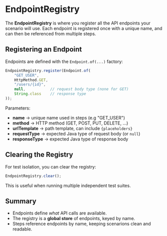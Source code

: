 # EndpointRegistry

The **EndpointRegistry** is where you register all the API endpoints your scenario will use.
Each endpoint is registered once with a unique name, and can then be referenced from multiple steps.

## Registering an Endpoint

Endpoints are defined with the `Endpoint.of(...)` factory:

```javascript
EndpointRegistry.register(Endpoint.of(
    "GET_USER",
    HttpMethod.GET,
    "/users/{id}",
    null,           // request body type (none for GET)
    String.class    // response type
));
```

Parameters:

- **name** → unique name used in steps (e.g "GET_USER")
- **method** → HTTP method (GET, POST, PUT, DELETE, ...)
- **urlTemplate** → path template, can include `{placeholders}`
- **requestType** → expected Java type of request body (or `null`)
- **responseType** → expected Java type of response body

## Clearing the Registry

For test isolation, you can clear the registry:

```javascript
EndpointRegistry.clear();
```
This is useful when running multiple independent test suites.

## Summary

- Endpoints define *what* API calls are available.
- The registry is a **global store** of endpoints, keyed by name.
- Steps reference endpoints by name, keeping scenarions clean and readable.